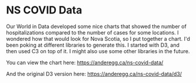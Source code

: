 # NS COVID Data

Our World in Data developed some nice charts that showed the number of hospitalizations compared to the number of cases for some locations. I wondered how that would look for Nova Scotia, so I put together a chart. I'd been poking at different libraries to generate this. I started with D3, and then used C3 on top of it. I might also use some other libraries in the future.

You can view the chart here: https://anderegg.ca/ns-covid-data/

And the original D3 version here: https://anderegg.ca/ns-covid-data/d3/
